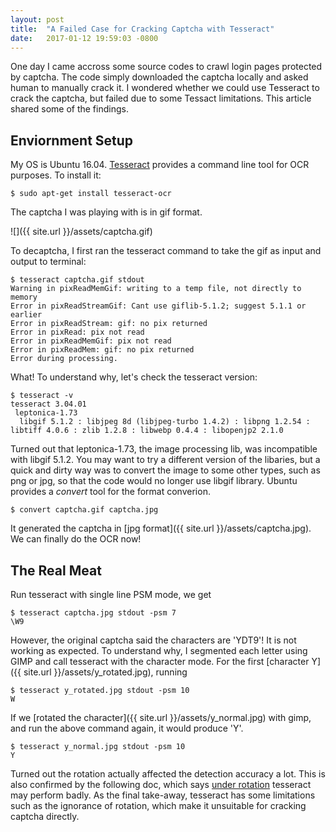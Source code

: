 ```yaml
---
layout: post
title:  "A Failed Case for Cracking Captcha with Tesseract"
date:   2017-01-12 19:59:03 -0800
---
```

One day I came accross some source codes to crawl login pages protected by captcha. The code simply downloaded the captcha locally and asked human to manually crack it. I wondered whether we could use Tesseract to crack the captcha, but failed due to some Tessact limitations. This article shared some of the findings.

## Enviornment Setup
My OS is Ubuntu 16.04. [Tesseract](https://github.com/tesseract-ocr/tesseract) provides a command line tool for OCR purposes. To install it:

```shell
$ sudo apt-get install tesseract-ocr
```

The captcha I was playing with is in gif format.

![]({{ site.url }}/assets/captcha.gif)

To decaptcha, I first ran the tesseract command to take the gif as input and output to terminal:

```shell
$ tesseract captcha.gif stdout
Warning in pixReadMemGif: writing to a temp file, not directly to memory
Error in pixReadStreamGif: Cant use giflib-5.1.2; suggest 5.1.1 or earlier
Error in pixReadStream: gif: no pix returned
Error in pixRead: pix not read
Error in pixReadMemGif: pix not read
Error in pixReadMem: gif: no pix returned
Error during processing.
```

What! To understand why, let's check the tesseract version:

```shell
$ tesseract -v
tesseract 3.04.01
 leptonica-1.73
  libgif 5.1.2 : libjpeg 8d (libjpeg-turbo 1.4.2) : libpng 1.2.54 : libtiff 4.0.6 : zlib 1.2.8 : libwebp 0.4.4 : libopenjp2 2.1.0
```

Turned out that leptonica-1.73, the image processing lib, was incompatible with libgif 5.1.2. You may want to try a different version of the libaries, but a quick and dirty way was to convert the image to some other types, such as png or jpg, so that the code would no longer use libgif library.
Ubuntu provides a *convert* tool for the format converion.

```shell
$ convert captcha.gif captcha.jpg 
```

It generated the captcha in [jpg format]({{ site.url }}/assets/captcha.jpg). We can finally do the OCR now!

## The Real Meat
Run tesseract with single line PSM mode, we get

```
$ tesseract captcha.jpg stdout -psm 7
\W9
```

However, the original captcha said the characters are 'YDT9'! It is not working as expected. To understand why, I segmented each letter using GIMP and call tesseract with the character mode. For the first [character Y]({{ site.url }}/assets/y_rotated.jpg), running
```shell
$ tesseract y_rotated.jpg stdout -psm 10
W
```
If we [rotated the character]({{ site.url }}/assets/y_normal.jpg) with gimp, and run the above command again, it would produce 'Y'.

```shell
$ tesseract y_normal.jpg stdout -psm 10
Y
```

Turned out the rotation actually affected the detection accuracy a lot.
This is also confirmed by the following doc, which says [under rotation](https://github.com/tesseract-ocr/tesseract/wiki/ImproveQuality#rotation--deskewing)
tesseract may perform badly.
As the final take-away, tesseract has some limitations such as the ignorance of rotation, which make it unsuitable for cracking captcha directly.

